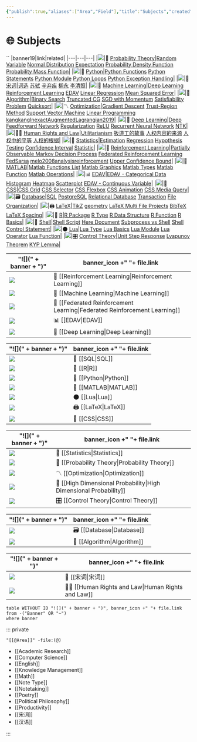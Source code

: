 ```yaml
---
{"publish":true,"aliases":["Area","Field"],"title":"Subjects","created":"2021-08-17T21:58:15","modified":"2023-08-15T14:57:02","cssclasses":["cards","cards-cover","cards-2-1","cards-cols-3","note-gallery"],"type":"index","dg-publish":true,"sup":["[[@]]"],"state":"done"}
---
```



# 🌐 Subjects
``
|banner19|link|related|
|---|---|---|
|![](https://raw.githubusercontent.com/zcysxy/Figurebed/master/img/Apstrakcija.jpg)|🎲 [Probability Theory](Probability%20Theory.md)|[Random Variable](Random%20Variable.md) [Normal Distribution](Normal%20Distribution.md) [Expectation](Expectation.md) [Probability Density Function](Probability%20Density%20Function.md) [Probability Mass Function](Probability%20Mass%20Function.md)|
|![](https://raw.githubusercontent.com/zcysxy/Figurebed/master/img/1059-333-After-Marc-Chagall-La-flute-enchan.jpeg)|🐍 [Python](Python.md)|[Python Functions](Python%20Functions.md) [Python Statements](Python%20Statements.md) [Python Module](Python%20Module.md) [Python Loops](Python%20Loops.md) [Python Exception Handling](Python%20Exception%20Handling.md)|
|![](https://raw.githubusercontent.com/zcysxy/Figurebed/master/img/%E5%8D%83%E9%87%8C%E6%B1%9F%E5%B1%B1%E5%9B%BE.jpeg)|🏮 [宋词](宋词.md)|[词选](词选.md) [苏轼](苏轼.md) [辛弃疾](辛弃疾.md) [柳永](柳永.md) [李清照](李清照.md)|
|![](https://www.guggenheim.org/wp-content/uploads/1923/01/37.262_ph_web-1.jpg)|🤖 [Machine Learning](Machine%20Learning.md)|[Deep Learning](Deep%20Learning.md) [Reinforcement Learning](Reinforcement%20Learning.md) [EDAV](EDAV.md) [Linear Regression](Linear%20Regression.md) [Mean Squared Error](Mean%20Squared%20Error.md)|
|![](https://raw.githubusercontent.com/zcysxy/Figurebed/master/img/FC671.jpg)|🧮 [Algorithm](Algorithm.md)|[Binary Search](Binary%20Search.md) [Truncated CG](Truncated%20CG.md) [SGD with Momentum](SGD%20with%20Momentum.md) [Satisfiability Problem](Satisfiability%20Problem.md) [Quicksort](Quicksort.md)|
|![](https://raw.githubusercontent.com/zcysxy/Figurebed/master/img/2012_NYR_02595_0176_000\(rene_magritte_les_belles_realites074340\).jpeg)|〽️ [Optimization](Optimization.md)|[Gradient Descent](Gradient%20Descent.md) [Trust-Region Method](Trust-Region%20Method.md) [Support Vector Machine](Support%20Vector%20Machine.md) [Linear Programming](Linear%20Programming.md) [kangkangInexactAugmentedLagrangian2019](kangkangInexactAugmentedLagrangian2019.md)|
|![](https://i0.wp.com/coolhunting.com/wp-content/uploads/2018/12/quayola-promenade-02.png?w=2176&ssl=1)|🧠 [Deep Learning](Deep%20Learning.md)|[Deep Feedforward Network](Deep%20Feedforward%20Network.md) [Regularization](Regularization.md) [ReLU](ReLU.md) [Recurrent Neural Network](Recurrent%20Neural%20Network.md) [NTK](NTK.md)|
|![](https://static3.museoreinasofia.es/sites/default/files/obras/DE00050_0.jpg)|🧑‍⚖️ [Human Rights and Law](Human%20Rights%20and%20Law.md)|[Utilitarianism](Utilitarianism.md) [扳道工的故事](扳道工的故事.md) [人权内容的来源](人权内容的来源.md) [人权中的平等](人权中的平等.md) [人权的根据](人权的根据.md)|
|![](https://raw.githubusercontent.com/zcysxy/Figurebed/master/img/20231017221426.png)|🔮 [Statistics](Statistics.md)|[Estimation](Estimation.md) [Regression](Regression.md) [Hypothesis Testing](Hypothesis%20Testing.md) [Confidence Interval](Confidence%20Interval.md) [Statistic](Statistic.md)|
|![](https://raw.githubusercontent.com/zcysxy/Figurebed/master/img/SculptureFactory_Proserpina__Thumbnail.jpg)|🦾 [Reinforcement Learning](Reinforcement%20Learning.md)|[Partially Observable Markov Decision Process](Partially%20Observable%20Markov%20Decision%20Process.md) [Federated Reinforcement Learning](Federated%20Reinforcement%20Learning.md) [FedSarsa](FedSarsa.md) [melo2008analysisreinforcement](melo2008analysisreinforcement.md) [Upper Confidence Bound](Upper%20Confidence%20Bound.md)|
|![](https://raw.githubusercontent.com/zcysxy/Figurebed/master/img/McGee_Charles_SqAndThings_6X8_8232_master.png)|📐 [MATLAB](MATLAB.md)|[Matlab Functions List](Matlab%20Functions%20List.md) [Matlab Graphics](Matlab%20Graphics.md) [Matlab Types](Matlab%20Types.md) [Matlab Function](Matlab%20Function.md) [Matlab Operations](Matlab%20Operations.md)|
|![](https://raw.githubusercontent.com/zcysxy/Figurebed/master/img/C923056B-F009-441B-B0F4-AEA4099A941B.jpeg)|📊 [EDAV](EDAV.md)|[EDAV - Categorical Data](EDAV%20-%20Categorical%20Data.md) [Histogram](Histogram.md) [Heatmap](Heatmap.md) [Scatterplot](Scatterplot.md) [EDAV - Continuous Variable](EDAV%20-%20Continuous%20Variable.md)|
|![](https://raw.githubusercontent.com/zcysxy/Figurebed/master/img/Andy-Warhol-Marilyn-Monroe-1967.-portfolio-of-screenprints-on-paper-in-10-parts.-each-91.4-x-91.4-cm.webp)|💄 [CSS](CSS.md)|[CSS Grid](CSS%20Grid.md) [CSS Selector](CSS%20Selector.md) [CSS Flexbox](CSS%20Flexbox.md) [CSS Animation](CSS%20Animation.md) [CSS Media Query](CSS%20Media%20Query.md)|
|![](https://images.rawpixel.com/image_1300/czNmcy1wcml2YXRlL3Jhd3BpeGVsX2ltYWdlcy93ZWJzaXRlX2NvbnRlbnQvbHIvcGRmYW1vdXNhcnRpc3RzOC1wZGZhbW91c3BhaW50aW5nMTAxMDAwMS1pbWFnZV8zLmpwZw.jpg)|🗃️ [Database](Database.md)|[SQL](SQL.md) [PostgreSQL](PostgreSQL.md) [Relational Database](Relational%20Database.md) [Transaction](Transaction.md) [File Organization](File%20Organization.md)|
|![](https://images.archeus.com/production/A17-14-Riley-Fragment-4-black-and-white-screenprint-on-plexiglas.jpg?w=2400&h=2400&q=82&auto=format&fit=clip&dm=1683055254&s=d86ba5a7a17b4c4cfe7ff437dc59d040)|🖨️ [LaTeX](LaTeX.md)|[TikZ](TikZ.md) [geometry](geometry.md) [LaTeX Multi File Projects](LaTeX%20Multi%20File%20Projects.md) [BibTeX](BibTeX.md) [LaTeX Spacing](LaTeX%20Spacing.md)|
|![](https://raw.githubusercontent.com/zcysxy/Figurebed/master/img/20230731131736.png)|🌌 [R](R.md)|[R Package](R%20Package.md) [R Type](R%20Type.md) [R Data Structure](R%20Data%20Structure.md) [R Function](R%20Function.md) [R Basics](R%20Basics.md)|
|![](https://raw.githubusercontent.com/zcysxy/Figurebed/master/img/shell.png)|🐚 [Shell](Shell.md)|[Shell Script](Shell%20Script.md) [Here Document](Here%20Document.md) [Subprocess vs Shell](Subprocess%20vs%20Shell.md) [Shell Control Statement](Shell%20Control%20Statement.md)|
|![](https://i.pinimg.com/originals/80/5b/dd/805bdd389ff451cff523a73187e1af63.jpg)|🌑 [Lua](Lua.md)|[Lua Type](Lua%20Type.md) [Lua Basics](Lua%20Basics.md) [Lua Module](Lua%20Module.md) [Lua Operator](Lua%20Operator.md) [Lua Function](Lua%20Function.md)|
|![](https://freight.cargo.site/w/1280/q/94/i/deb4cfc484316c830b9436da53f4663dee88b1390a4b185ad10d2e4c0c112e46/tumblr_nrsl2eSN0s1s24xrxo1_1280.jpg)|🎛️ [Control Theory](Control%20Theory.md)|[Unit Step Response](Unit%20Step%20Response.md) [Lyapunov Theorem](Lyapunov%20Theorem.md) [KYP Lemma](KYP%20Lemma.md)|

| "![](" + banner + ")"                                                                                         | banner_icon +" "+ file.link                                                  |
| ------------------------------------------------------------------------------------------------------------- | ---------------------------------------------------------------------------- |
| ![](https://raw.githubusercontent.com/zcysxy/Figurebed/master/img/SculptureFactory_Proserpina__Thumbnail.jpg) | 🦾 [[Reinforcement Learning\|Reinforcement Learning]]                     |
| ![](https://www.guggenheim.org/wp-content/uploads/1923/01/37.262_ph_web-1.jpg)                                | 🤖 [[Machine Learning\|Machine Learning]]                                 |
| ![](https://raw.githubusercontent.com/zcysxy/Figurebed/master/img/frl-banner.png)                             | 🤝 [[Federated Reinforcement Learning\|Federated Reinforcement Learning]] |
| ![](https://raw.githubusercontent.com/zcysxy/Figurebed/master/img/C923056B-F009-441B-B0F4-AEA4099A941B.jpeg)  | 📊 [[EDAV\|EDAV]]                                                         |
| ![](https://i0.wp.com/coolhunting.com/wp-content/uploads/2018/12/quayola-promenade-02.png?w=2176&ssl=1)       | 🧠 [[Deep Learning\|Deep Learning]]                                       |


| "![](" + banner + ")"                                                                                                                                                                                    | banner_icon +" "+ file.link |
| -------------------------------------------------------------------------------------------------------------------------------------------------------------------------------------------------------- | --------------------------- |
| ![](https://www.illustrationhistory.org/images/uploads/Escher_6.jpg)                                                                                                                                     | 🔐 [[SQL\|SQL]]          |
| ![](https://raw.githubusercontent.com/zcysxy/Figurebed/master/img/20230731131736.png)                                                                                                                    | 🌌 [[R\|R]]              |
| ![](https://raw.githubusercontent.com/zcysxy/Figurebed/master/img/1059-333-After-Marc-Chagall-La-flute-enchan.jpeg)                                                                                      | 🐍 [[Python\|Python]]    |
| ![](https://raw.githubusercontent.com/zcysxy/Figurebed/master/img/McGee_Charles_SqAndThings_6X8_8232_master.png)                                                                                         | 📐 [[MATLAB\|MATLAB]]    |
| ![](https://i.pinimg.com/originals/80/5b/dd/805bdd389ff451cff523a73187e1af63.jpg)                                                                                                                        | 🌑 [[Lua\|Lua]]          |
| ![](https://images.archeus.com/production/A17-14-Riley-Fragment-4-black-and-white-screenprint-on-plexiglas.jpg?w=2400&h=2400&q=82&auto=format&fit=clip&dm=1683055254&s=d86ba5a7a17b4c4cfe7ff437dc59d040) | 🖨️ [[LaTeX\|LaTeX]]     |
| ![](https://raw.githubusercontent.com/zcysxy/Figurebed/master/img/Andy-Warhol-Marilyn-Monroe-1967.-portfolio-of-screenprints-on-paper-in-10-parts.-each-91.4-x-91.4-cm.webp)                             | 💄 [[CSS\|CSS]]          |


| "![](" + banner + ")"                                                                                                                                | banner_icon +" "+ file.link                                          |
| ---------------------------------------------------------------------------------------------------------------------------------------------------- | -------------------------------------------------------------------- |
| ![](https://raw.githubusercontent.com/zcysxy/Figurebed/master/img/20231017221426.png)                                                                | 🔮 [[Statistics\|Statistics]]                                     |
| ![](https://raw.githubusercontent.com/zcysxy/Figurebed/master/img/Apstrakcija.jpg)                                                                   | 🎲 [[Probability Theory\|Probability Theory]]                     |
| ![](https://raw.githubusercontent.com/zcysxy/Figurebed/master/img/2012_NYR_02595_0176_000(rene_magritte_les_belles_realites074340).jpeg)             | 〽️ [[Optimization\|Optimization]]                                 |
| ![](https://lh3.googleusercontent.com/Rs2iZI77DywOVUtFprm9d5SQqAy-76Q4stgKQ0xS5XO0oqcMfvXUvtoYbRi8txBI26i1L7-4alpYn0CXdnPUyEfaWtriHcNN1lTfZpY=s2500) | 🤹 [[High Dimensional Probability\|High Dimensional Probability]] |
| ![](https://freight.cargo.site/w/1280/q/94/i/deb4cfc484316c830b9436da53f4663dee88b1390a4b185ad10d2e4c0c112e46/tumblr_nrsl2eSN0s1s24xrxo1_1280.jpg)   | 🎛️ [[Control Theory\|Control Theory]]                            |


| "![](" + banner + ")"                                                                                                                                                                  | banner_icon +" "+ file.link    |
| -------------------------------------------------------------------------------------------------------------------------------------------------------------------------------------- | ------------------------------ |
| ![](https://images.rawpixel.com/image_1300/czNmcy1wcml2YXRlL3Jhd3BpeGVsX2ltYWdlcy93ZWJzaXRlX2NvbnRlbnQvbHIvcGRmYW1vdXNhcnRpc3RzOC1wZGZhbW91c3BhaW50aW5nMTAxMDAwMS1pbWFnZV8zLmpwZw.jpg) | 🗃️ [[Database\|Database]]  |
| ![](https://raw.githubusercontent.com/zcysxy/Figurebed/master/img/FC671.jpg)                                                                                                           | 🧮 [[Algorithm\|Algorithm]] |


| "![](" + banner + ")"                                                                                                 | banner_icon +" "+ file.link                             |
| --------------------------------------------------------------------------------------------------------------------- | ------------------------------------------------------- |
| ![](https://raw.githubusercontent.com/zcysxy/Figurebed/master/img/%E5%8D%83%E9%87%8C%E6%B1%9F%E5%B1%B1%E5%9B%BE.jpeg) | 🏮 [[宋词\|宋词]]                                        |
| ![](https://static3.museoreinasofia.es/sites/default/files/obras/DE00050_0.jpg)                                       | 🧑‍⚖️ [[Human Rights and Law\|Human Rights and Law]] |


```dataview-hold
table WITHOUT ID "![](" + banner + ")", banner_icon +" "+ file.link
from -("Banner" OR "~")
where banner
```

::: private

```expander
"[[@Area]]" -file:(@)
```
* [[Academic Research]]
* [[Computer Science]]
* [[English]]
* [[Knowledge Management]]
* [[Math]]
* [[Note Type]]
* [[Notetaking]]
* [[Poetry]]
* [[Political Philosophy]]
* [[Productivity]]
* [[宋词]]
* [[汉语]]
<!-- expand end -->

:::
